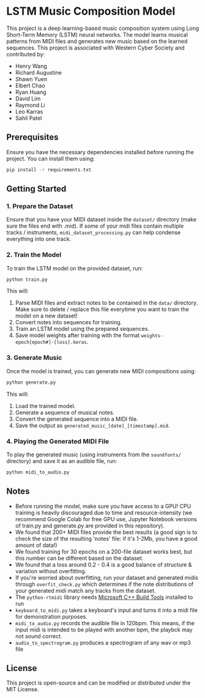 # LSTM Music Composition Model

This project is a deep learning-based music composition system using Long Short-Term Memory (LSTM) neural networks. The model learns musical patterns from MIDI files and generates new music based on the learned sequences. This project is associated with Western Cyber Society and contributed by:
- Henry Wang
- Richard Augustine
- Shawn Yuen
- Elbert Chao
- Ryan Huang
- David Lim
- Raymond Li
- Leo Karras
- Sahil Patel

## Prerequisites
Ensure you have the necessary dependencies installed before running the project. You can install them using:

```bash
pip install -r requirements.txt
```

## Getting Started
### 1. Prepare the Dataset
Ensure that you have your MIDI dataset inside the `dataset/` directory (make sure the files end with .mid). If some of your midi files contain multiple tracks / instruments, `midi_dataset_processing.py` can help condense everything into one track.

### 2. Train the Model
To train the LSTM model on the provided dataset, run:

```bash
python train.py
```

This will:
1. Parse MIDI files and extract notes to be contained in the `data/` directory. Make sure to delete / replace this file everytime you want to train the model on a new dataset!
2. Convert notes into sequences for training.
3. Train an LSTM model using the prepared sequences.
4. Save model weights after training with the format `weights-epoch[epoch#]-[loss].keras`. 

### 3. Generate Music
Once the model is trained, you can generate new MIDI compositions using:

```bash
python generate.py
```

This will:
1. Load the trained model.
2. Generate a sequence of musical notes.
3. Convert the generated sequence into a MIDI file.
4. Save the output as `generated_music_[date]_[timestamp].mid`.

### 4. Playing the Generated MIDI File
To play the generated music (using instruments from the `soundfonts/` directory) and save it as an audible file, run:
```bash
python midi_to_audio.py
```

## Notes
- Before running the model, make sure you have access to a GPU! CPU training is heavily discouraged due to time and resource-intensity (we recommend Google Colab for free GPU use, Jupyter Notebook versions of train.py and generate.py are provided in this repository).
- We found that 200+ MIDI files provide the best results (a good sign is to check the size of the resulting 'notes' file: if it's 1-2Mb, you have a good amount of data!)
- We found training for 30 epochs on a 200-file dataset works best, but this number can be different based on the dataset.
- We found that a loss around 0.2 - 0.4 is a good balance of structure & variation without overfitting.
- If you're worried about overfitting, run your dataset and generated midis through `overfit_check.py` which determines if the note distributions of your generated midi match any tracks from the dataset.
- The `python-rtmidi` library needs <a href="https://visualstudio.microsoft.com/visual-cpp-build-tools/">Microsoft C++ Build Tools</a> installed to run 
- `keyboard_to_midi.py` takes a keyboard's input and turns it into a midi file for demonstration purposes.
- `midi_to_audio.py` records the audible file in 120bpm. This means, if the input midi is intended to be played with another bpm, the playbck may not sound correct.
- `audio_to_spectrogram.py` produces a spectrogram of any wav or mp3 file

## License
This project is open-source and can be modified or distributed under the MIT License.